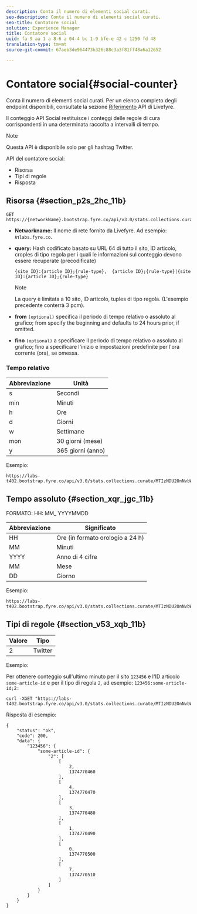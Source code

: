 ```yaml
---
description: Conta il numero di elementi social curati.
seo-description: Conta il numero di elementi social curati.
seo-title: Contatore social
solution: Experience Manager
title: Contatore social
uuid: fa 9 aa 1 a 8-6 a 04-4 bc 1-9 bfe-e 42 c 1250 fd 48
translation-type: tm+mt
source-git-commit: 67aeb3de964473b326c88c3a3f81ff48a6a12652

---
```



# Contatore social{#social-counter}

Conta il numero di elementi social curati. Per un elenco completo degli endpoint disponibili, consultate la sezione [Riferimento](https://api.livefyre.com/docs) API di Livefyre.

Il conteggio API Social restituisce i conteggi delle regole di cura corrispondenti in una determinata raccolta a intervalli di tempo.

>[!NOTE]
>
>Questa API è disponibile solo per gli hashtag Twitter.

API del contatore social:

* Risorsa
* Tipi di regole
* Risposta

## Risorsa {#section_p2s_2hc_11b}

```
GET https://{networkName}.bootstrap.fyre.co/api/v3.0/stats.collections.curate/{query}.json
```

* **Networkname:** Il nome di rete fornito da Livefyre. Ad esempio: *in*`labs.fyre.co`.
* **query:** Hash codificato basato su URL 64 di tutto il sito, ID articolo, croples di tipo regola per i quali le informazioni sul conteggio devono essere recuperate (precodificate)

   ```
   {site ID}:{article ID};{rule-type},  {article ID};{rule-type}|{site ID}:{article ID};{rule-type}
   ```

   >[!NOTE]
   >La query è limitata a 10 sito, ID articolo, tuples di tipo regola. (L&#39;esempio precedente conterrà 3 pcm).

* **from** `(optional)` specifica il periodo di tempo relativo o assoluto al grafico; from specify the beginning and defaults to 24 hours prior, if omitted.
* **fino** `(optional)` a specificare il periodo di tempo relativo o assoluto al grafico; fino a specificare l&#39;inizio e impostazioni predefinite per l&#39;ora corrente (ora), se omessa.

### Tempo relativo

| Abbreviazione | Unità |
|---|---|
| s | Secondi |
| min | Minuti |
| h | Ore |
| d | Giorni |
| w | Settimane |
| mon | 30 giorni (mese) |
| y | 365 giorni (anno) |

Esempio:

```
https://labs-t402.bootstrap.fyre.co/api/v3.0/stats.collections.curate/MTIzNDU2OnNvbWUtYXJ0aWNsZS1pZDsy.json&from=-7d&until=-6d
```

## Tempo assoluto {#section_xqr_jgc_11b}

FORMATO: HH: MM_ YYYYMMDD

| Abbreviazione | Significato |
|---|---|
| HH | Ore (in formato orologio a 24 h) |
| MM | Minuti |
| YYYY | Anno di 4 cifre |
| MM | Mese |
| DD | Giorno |

Esempio:

```
https://labs-t402.bootstrap.fyre.co/api/v3.0/stats.collections.curate/MTIzNDU2OnNvbWUtYXJ0aWNsZS1pZDsy.json&from=04:00_20130709 
```

## Tipi di regole {#section_v53_xqb_11b}

| Valore | Tipo |
|---|---|
| 2 | Twitter |

Esempio:

Per ottenere conteggio sull&#39;ultimo minuto per il sito `123456` e l&#39;ID articolo `some-article-id` e per il tipo di regola `2`, ad esempio: `123456:some-article-id;2:`

```
curl -XGET "https://labs-t402.bootstrap.fyre.co/api/v3.0/stats.collections.curate/MTIzNDU2OnNvbWUtYXJ0aWNsZS1pZDsy.json&from=-1min" 
```

Risposta di esempio:

```
{ 
    "status": "ok", 
    "code": 200, 
    "data": { 
        "123456": { 
            "some-article-id": { 
                "2": [ 
                    [ 
                        2, 
                        1374770460 
                    ], 
                    [ 
                        4, 
                        1374770470 
                    ], 
                    [ 
                        3, 
                        1374770480 
                    ], 
                    [ 
                        1, 
                        1374770490 
                    ], 
                    [ 
                        0, 
                        1374770500 
                    ], 
                    [ 
                        7, 
                        1374770510 
                    ] 
                ] 
            } 
        } 
    } 
}
```
